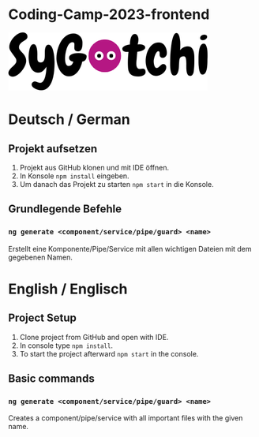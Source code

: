 # Coding-Camp-2023-frontend

![SygotchiLogo](/src/assets/images/sygotchi-logo.png)

# Deutsch / German
## Projekt aufsetzen

1. Projekt aus GitHub klonen und mit IDE öffnen.
2. In Konsole `npm install` eingeben.
3. Um danach das Projekt zu starten `npm start` in die Konsole.

## Grundlegende Befehle
### `ng generate <component/service/pipe/guard> <name>`
Erstellt eine Komponente/Pipe/Service mit allen wichtigen Dateien mit dem gegebenen Namen.

# English / Englisch

## Project Setup

1. Clone project from GitHub and open with IDE.
2. In console type `npm install`.
3. To start the project afterward `npm start` in the console.

## Basic commands
### `ng generate <component/service/pipe/guard> <name>`
Creates a component/pipe/service with all important files with the given name.

